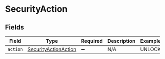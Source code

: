 # SecurityAction


## Fields

| Field                                                               | Type                                                                | Required                                                            | Description                                                         | Example                                                             |
| ------------------------------------------------------------------- | ------------------------------------------------------------------- | ------------------------------------------------------------------- | ------------------------------------------------------------------- | ------------------------------------------------------------------- |
| `action`                                                            | [SecurityActionAction](../../models/shared/securityactionaction.md) | :heavy_minus_sign:                                                  | N/A                                                                 | UNLOCK                                                              |